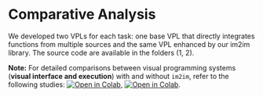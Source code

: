 # Comparative Analysis 
We developed two VPLs for each task: one base VPL that directly integrates functions from multiple sources and the same VPL enhanced by our im2im library. The source code are available in the folders (1, 2).

**Note:** For detailed comparisons between visual programming systems (**visual interface and execution**) with and without `im2im`, refer to the following studies: [![Open in Colab](https://colab.research.google.com/assets/colab-badge.svg)](https://colab.research.google.com/drive/1cf5M1gOMdMXaRIKsCYalVj99RzMYSy8C?usp=sharing), [![Open in Colab](https://colab.research.google.com/assets/colab-badge.svg)](https://colab.research.google.com/drive/1qPPL-IvovlhdKv-_0SjADBSOc60SPZDT?usp=sharing).